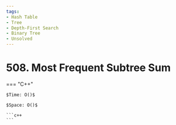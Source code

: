 ```yaml
---
tags:
- Hash Table
- Tree
- Depth-First Search
- Binary Tree
- Unsolved
---
```



# 508. Most Frequent Subtree Sum

=== "C++"

    $Time: O()$

    $Space: O()$

    ```c++
    ```